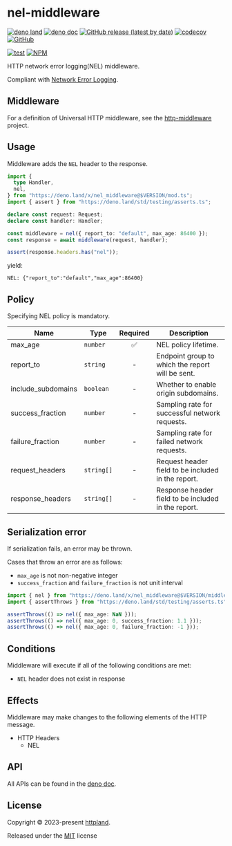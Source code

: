 # nel-middleware

[![deno land](http://img.shields.io/badge/available%20on-deno.land/x-lightgrey.svg?logo=deno)](https://deno.land/x/nel_middleware)
[![deno doc](https://doc.deno.land/badge.svg)](https://doc.deno.land/https/deno.land/x/nel_middleware/mod.ts)
[![GitHub release (latest by date)](https://img.shields.io/github/v/release/httpland/nel-middleware)](https://github.com/httpland/nel-middleware/releases)
[![codecov](https://codecov.io/github/httpland/nel-middleware/branch/main/graph/badge.svg)](https://codecov.io/gh/httpland/nel-middleware)
[![GitHub](https://img.shields.io/github/license/httpland/nel-middleware)](https://github.com/httpland/nel-middleware/blob/main/LICENSE)

[![test](https://github.com/httpland/nel-middleware/actions/workflows/test.yaml/badge.svg)](https://github.com/httpland/nel-middleware/actions/workflows/test.yaml)
[![NPM](https://nodei.co/npm/@httpland/nel-middleware.png?mini=true)](https://nodei.co/npm/@httpland/nel-middleware/)

HTTP network error logging(NEL) middleware.

Compliant with
[Network Error Logging](https://w3c.github.io/network-error-logging/#dfn-nel-policies).

## Middleware

For a definition of Universal HTTP middleware, see the
[http-middleware](https://github.com/httpland/http-middleware) project.

## Usage

Middleware adds the `NEL` header to the response.

```ts
import {
  type Handler,
  nel,
} from "https://deno.land/x/nel_middleware@$VERSION/mod.ts";
import { assert } from "https://deno.land/std/testing/asserts.ts";

declare const request: Request;
declare const handler: Handler;

const middleware = nel({ report_to: "default", max_age: 86400 });
const response = await middleware(request, handler);

assert(response.headers.has("nel"));
```

yield:

```http
NEL: {"report_to":"default","max_age":86400}
```

## Policy

Specifying NEL policy is mandatory.

| Name               | Type       | Required | Description                                         |
| ------------------ | ---------- | :------: | --------------------------------------------------- |
| max_age            | `number`   |    ✅    | NEL policy lifetime.                                |
| report_to          | `string`   |    -     | Endpoint group to which the report will be sent.    |
| include_subdomains | `boolean`  |    -     | Whether to enable origin subdomains.                |
| success_fraction   | `number`   |    -     | Sampling rate for successful network requests.      |
| failure_fraction   | `number`   |    -     | Sampling rate for failed network requests.          |
| request_headers    | `string[]` |    -     | Request header field to be included in the report.  |
| response_headers   | `string[]` |    -     | Response header field to be included in the report. |

## Serialization error

If serialization fails, an error may be thrown.

Cases that throw an error are as follows:

- `max_age` is not non-negative integer
- `success_fraction` and `failure_fraction` is not unit interval

```ts
import { nel } from "https://deno.land/x/nel_middleware@$VERSION/middleware.ts";
import { assertThrows } from "https://deno.land/std/testing/asserts.ts";

assertThrows(() => nel({ max_age: NaN }));
assertThrows(() => nel({ max_age: 0, success_fraction: 1.1 }));
assertThrows(() => nel({ max_age: 0, failure_fraction: -1 }));
```

## Conditions

Middleware will execute if all of the following conditions are met:

- `NEL` header does not exist in response

## Effects

Middleware may make changes to the following elements of the HTTP message.

- HTTP Headers
  - NEL

## API

All APIs can be found in the
[deno doc](https://doc.deno.land/https/deno.land/x/nel_middleware/mod.ts).

## License

Copyright © 2023-present [httpland](https://github.com/httpland).

Released under the [MIT](./LICENSE) license
